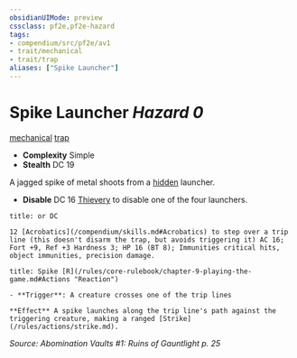 ```yaml
---
obsidianUIMode: preview
cssclass: pf2e,pf2e-hazard
tags:
- compendium/src/pf2e/av1
- trait/mechanical
- trait/trap
aliases: ["Spike Launcher"]
---
```

# Spike Launcher *Hazard 0*  
[mechanical](/rules/traits/mechanical.md)  [trap](/rules/traits/trap.md)  

- **Complexity** Simple
- **Stealth** DC 19  

A jagged spike of metal shoots from a [hidden](/rules/conditions.md#Hidden) launcher.

- **Disable** DC 16 [Thievery](/compendium/skills.md#Thievery) to disable one of the four launchers.  
     
```ad-embed-ability
title: or DC

12 [Acrobatics](/compendium/skills.md#Acrobatics) to step over a trip line (this doesn't disarm the trap, but avoids triggering it) AC 16; Fort +9, Ref +3 Hardness 3; HP 16 (BT 8); Immunities critical hits, object immunities, precision damage.
```
```ad-embed-ability
title: Spike [R](/rules/core-rulebook/chapter-9-playing-the-game.md#Actions "Reaction")

- **Trigger**: A creature crosses one of the trip lines

**Effect** A spike launches along the trip line's path against the triggering creature, making a ranged [Strike](/rules/actions/strike.md).
```

*Source: Abomination Vaults #1: Ruins of Gauntlight p. 25*